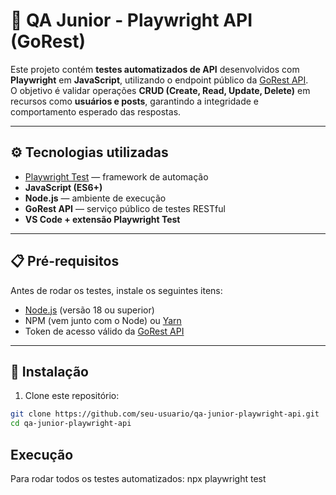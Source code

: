 # 🧪 QA Junior - Playwright API (GoRest)

Este projeto contém **testes automatizados de API** desenvolvidos com **Playwright** em **JavaScript**, utilizando o endpoint público da [GoRest API](https://gorest.co.in/).  
O objetivo é validar operações **CRUD (Create, Read, Update, Delete)** em recursos como **usuários e posts**, garantindo a integridade e comportamento esperado das respostas.

---

## ⚙️ Tecnologias utilizadas

- [Playwright Test](https://playwright.dev/docs/test-api-testing) — framework de automação
- **JavaScript (ES6+)**
- **Node.js** — ambiente de execução
- **GoRest API** — serviço público de testes RESTful
- **VS Code + extensão Playwright Test**

---

## 📋 Pré-requisitos

Antes de rodar os testes, instale os seguintes itens:

- [Node.js](https://nodejs.org/) (versão 18 ou superior)
- NPM (vem junto com o Node) ou [Yarn](https://yarnpkg.com/)
- Token de acesso válido da [GoRest API](https://gorest.co.in/)

---

## 🚀 Instalação

1. Clone este repositório:

```bash
git clone https://github.com/seu-usuario/qa-junior-playwright-api.git
cd qa-junior-playwright-api
```

## Execução

Para rodar todos os testes automatizados:
npx playwright test
